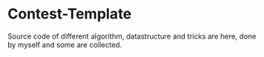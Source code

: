 # Contest-Template

Source code of different algorithm, datastructure and tricks are here, done by myself and some are collected.
